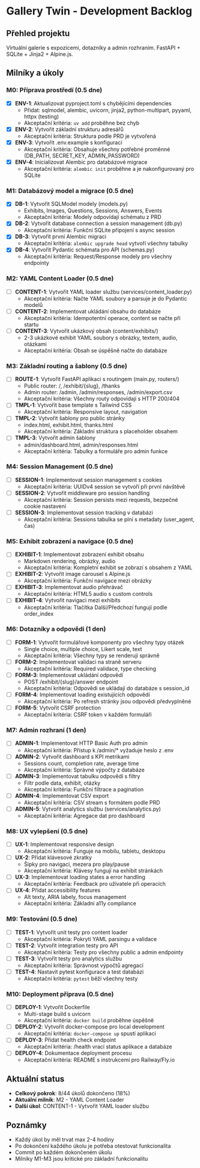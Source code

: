 # Gallery Twin - Development Backlog

## Přehled projektu

Virtuální galerie s expozicemi, dotazníky a admin rozhraním. FastAPI + SQLite + Jinja2 + Alpine.js.

## Milníky a úkoly

### M0: Příprava prostředí (0.5 dne)

- [x] **ENV-1**: Aktualizovat pyproject.toml s chybějícími dependencies
  - Přidat: sqlmodel, alembic, uvicorn, jinja2, python-multipart, pyyaml, httpx (testing)
  - Akceptační kritéria: `uv add` proběhne bez chyb
- [x] **ENV-2**: Vytvořit základní strukturu adresářů
  - Akceptační kritéria: Struktura podle PRD je vytvořená
- [x] **ENV-3**: Vytvořit .env.example s konfigurací
  - Akceptační kritéria: Obsahuje všechny potřebné proměnné (DB_PATH, SECRET_KEY, ADMIN_PASSWORD)
- [x] **ENV-4**: Inicializovat Alembic pro databázové migrace
  - Akceptační kritéria: `alembic init` proběhne a je nakonfigurovaný pro SQLite

### M1: Databázový model a migrace (0.5 dne)

- [x] **DB-1**: Vytvořit SQLModel modely (models.py)
  - Exhibits, Images, Questions, Sessions, Answers, Events
  - Akceptační kritéria: Modely odpovídají schématu z PRD
- [x] **DB-2**: Vytvořit database connection a session management (db.py)
  - Akceptační kritéria: Funkční SQLite připojení s async session
- [x] **DB-3**: Vytvořit první Alembic migraci
  - Akceptační kritéria: `alembic upgrade head` vytvoří všechny tabulky
- [x] **DB-4**: Vytvořit Pydantic schémata pro API (schemas.py)
  - Akceptační kritéria: Request/Response modely pro všechny endpointy

### M2: YAML Content Loader (0.5 dne)

- [ ] **CONTENT-1**: Vytvořit YAML loader službu (services/content_loader.py)
  - Akceptační kritéria: Načte YAML soubory a parsuje je do Pydantic modelů
- [ ] **CONTENT-2**: Implementovat ukládání obsahu do databáze
  - Akceptační kritéria: Idempotentní operace, content se načte při startu
- [ ] **CONTENT-3**: Vytvořit ukázkový obsah (content/exhibits/)
  - 2-3 ukázkové exhibit YAML soubory s obrázky, textem, audio, otázkami
  - Akceptační kritéria: Obsah se úspěšně načte do databáze

### M3: Základní routing a šablony (0.5 dne)

- [ ] **ROUTE-1**: Vytvořit FastAPI aplikaci s routingem (main.py, routers/)
  - Public router: /, /exhibit/{slug}, /thanks
  - Admin router: /admin, /admin/responses, /admin/export.csv
  - Akceptační kritéria: Všechny routy odpovídají s HTTP 200/404
- [ ] **TMPL-1**: Vytvořit base template s Tailwind CSS
  - Akceptační kritéria: Responsive layout, navigation
- [ ] **TMPL-2**: Vytvořit šablony pro public stránky
  - index.html, exhibit.html, thanks.html
  - Akceptační kritéria: Základní struktura s placeholder obsahem
- [ ] **TMPL-3**: Vytvořit admin šablony
  - admin/dashboard.html, admin/responses.html
  - Akceptační kritéria: Tabulky a formuláře pro admin funkce

### M4: Session Management (0.5 dne)

- [ ] **SESSION-1**: Implementovat session management s cookies
  - Akceptační kritéria: UUIDv4 session se vytvoří při první návštěvě
- [ ] **SESSION-2**: Vytvořit middleware pro session handling
  - Akceptační kritéria: Session persists mezi requests, bezpečné cookie nastavení
- [ ] **SESSION-3**: Implementovat session tracking v databázi
  - Akceptační kritéria: Sessions tabulka se plní s metadaty (user_agent, čas)

### M5: Exhibit zobrazení a navigace (0.5 dne)

- [ ] **EXHIBIT-1**: Implementovat zobrazení exhibit obsahu
  - Markdown rendering, obrázky, audio
  - Akceptační kritéria: Kompletní exhibit se zobrazí s obsahem z YAML
- [ ] **EXHIBIT-2**: Vytvořit image carousel s Alpine.js
  - Akceptační kritéria: Funkční navigace mezi obrázky
- [ ] **EXHIBIT-3**: Implementovat audio přehrávač
  - Akceptační kritéria: HTML5 audio s custom controls
- [ ] **EXHIBIT-4**: Vytvořit navigaci mezi exhibits
  - Akceptační kritéria: Tlačítka Další/Předchozí fungují podle order_index

### M6: Dotazníky a odpovědi (1 den)

- [ ] **FORM-1**: Vytvořit formulářové komponenty pro všechny typy otázek
  - Single choice, multiple choice, Likert scale, text
  - Akceptační kritéria: Všechny typy se renderují správně
- [ ] **FORM-2**: Implementovat validaci na straně serveru
  - Akceptační kritéria: Required validace, type checking
- [ ] **FORM-3**: Implementovat ukládání odpovědí
  - POST /exhibit/{slug}/answer endpoint
  - Akceptační kritéria: Odpovědi se ukládají do databáze s session_id
- [ ] **FORM-4**: Implementovat loading existujících odpovědí
  - Akceptační kritéria: Po refresh stránky jsou odpovědi předvyplněné
- [ ] **FORM-5**: Vytvořit CSRF protection
  - Akceptační kritéria: CSRF token v každém formuláři

### M7: Admin rozhraní (1 den)

- [ ] **ADMIN-1**: Implementovat HTTP Basic Auth pro admin
  - Akceptační kritéria: Přístup k /admin/* vyžaduje heslo z .env
- [ ] **ADMIN-2**: Vytvořit dashboard s KPI metrikami
  - Sessions count, completion rate, average time
  - Akceptační kritéria: Správné výpočty z databáze
- [ ] **ADMIN-3**: Implementovat tabulku odpovědí s filtry
  - Filtr podle data, exhibit, otázky
  - Akceptační kritéria: Funkční filtrace a pagination
- [ ] **ADMIN-4**: Implementovat CSV export
  - Akceptační kritéria: CSV stream s formátem podle PRD
- [ ] **ADMIN-5**: Vytvořit analytics službu (services/analytics.py)
  - Akceptační kritéria: Agregace dat pro dashboard

### M8: UX vylepšení (0.5 dne)

- [ ] **UX-1**: Implementovat responsive design
  - Akceptační kritéria: Funguje na mobilu, tabletu, desktopu
- [ ] **UX-2**: Přidat klávesové zkratky
  - Šipky pro navigaci, mezera pro play/pause
  - Akceptační kritéria: Klávesy fungují na exhibit stránkách
- [ ] **UX-3**: Implementovat loading states a error handling
  - Akceptační kritéria: Feedback pro uživatele při operacích
- [ ] **UX-4**: Přidat accessibility features
  - Alt texty, ARIA labely, focus management
  - Akceptační kritéria: Základní a11y compliance

### M9: Testování (0.5 dne)

- [ ] **TEST-1**: Vytvořit unit testy pro content loader
  - Akceptační kritéria: Pokrytí YAML parsingu a validace
- [ ] **TEST-2**: Vytvořit integration testy pro API
  - Akceptační kritéria: Testy pro všechny public a admin endpointy
- [ ] **TEST-3**: Vytvořit testy pro analytics službu
  - Akceptační kritéria: Správnost výpočtů agregací
- [ ] **TEST-4**: Nastavit pytest konfigurace a test databázi
  - Akceptační kritéria: `pytest` běží všechny testy

### M10: Deployment příprava (0.5 dne)

- [ ] **DEPLOY-1**: Vytvořit Dockerfile
  - Multi-stage build s uvicorn
  - Akceptační kritéria: `docker build` proběhne úspěšně
- [ ] **DEPLOY-2**: Vytvořit docker-compose pro local development
  - Akceptační kritéria: `docker-compose up` spustí aplikaci
- [ ] **DEPLOY-3**: Přidat health check endpoint
  - Akceptační kritéria: /health vrací status aplikace a databáze
- [ ] **DEPLOY-4**: Dokumentace deployment procesu
  - Akceptační kritéria: README s instrukcemi pro Railway/Fly.io

## Aktuální status

- **Celkový pokrok**: 8/44 úkolů dokončeno (18%)
- **Aktuální milník**: M2 - YAML Content Loader
- **Další úkol**: CONTENT-1 - Vytvořit YAML loader službu

## Poznámky

- Každý úkol by měl trvat max 2-4 hodiny
- Po dokončení každého úkolu je potřeba otestovat funkcionalita
- Commit po každém dokončeném úkolu
- Milníky M1-M3 jsou kritické pro základní funkcionalitu
